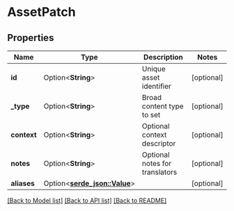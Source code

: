 # AssetPatch

## Properties

Name | Type | Description | Notes
------------ | ------------- | ------------- | -------------
**id** | Option<**String**> | Unique asset identifier | [optional]
**_type** | Option<**String**> | Broad content type to set | [optional]
**context** | Option<**String**> | Optional context descriptor | [optional]
**notes** | Option<**String**> | Optional notes for translators | [optional]
**aliases** | Option<[**serde_json::Value**](serde_json::Value.md)> |  | [optional]

[[Back to Model list]](../README.md#documentation-for-models) [[Back to API list]](../README.md#documentation-for-api-endpoints) [[Back to README]](../README.md)


